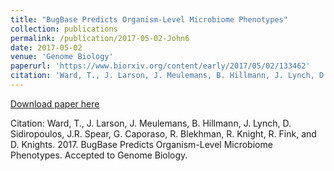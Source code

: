 ```yaml
---
title: "BugBase Predicts Organism-Level Microbiome Phenotypes"
collection: publications
permalink: /publication/2017-05-02-John6
date: 2017-05-02
venue: 'Genome Biology'
paperurl: 'https://www.biorxiv.org/content/early/2017/05/02/133462'
citation: 'Ward, T., J. Larson, J. Meulemans, B. Hillmann, J. Lynch, D. Sidiropoulos, J.R. Spear, G. Caporaso, R. Blekhman, R. Knight, R. Fink, and D. Knights.  2017.  BugBase Predicts Organism-Level Microbiome Phenotypes.  Accepted to Genome Biology.'
---
```


<a href='https://www.biorxiv.org/content/early/2017/05/02/133462'>Download paper here</a>

Citation: Ward, T., J. Larson, J. Meulemans, B. Hillmann, J. Lynch, D. Sidiropoulos, J.R. Spear, G. Caporaso, R. Blekhman, R. Knight, R. Fink, and D. Knights.  2017.  BugBase Predicts Organism-Level Microbiome Phenotypes.  Accepted to Genome Biology.